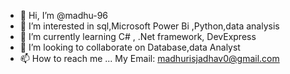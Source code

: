 - 👋 Hi, I’m @madhu-96
- 👀 I’m interested in sql,Microsoft Power Bi ,Python,data analysis
- 🌱 I’m currently learning C# , .Net framework, DevExpress
- 💞️ I’m looking to collaborate on Database,data Analyst
- 📫  How to  reach me ...
My Email: madhurisjadhav0@gmail.com
<!---
my power BI dashboards Link: https://app.powerbi.com/view?r=eyJrIjoiZjkyNjJjZjctMjVhMy00NTc3LWJiYjctZTRkODYwNWFkYjE0IiwidCI6ImM2ZTU0OWIzLTVmNDUtNDAzMi1hYWU5LWQ0MjQ0ZGM1YjJjNCJ9
madhu-96/madhu-96 is a ✨ special ✨ repository because its `README.md` (this file) appears on your GitHub profile.
You can click the Preview link to take a look at your changes.
--->
